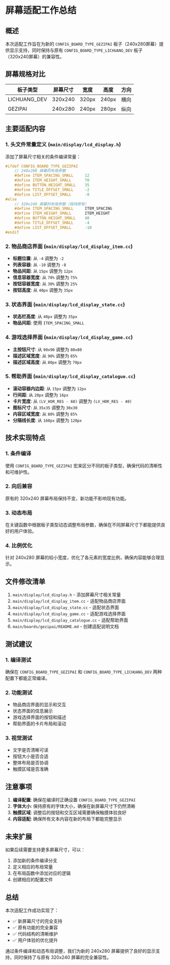 # 屏幕适配工作总结

## 概述
本次适配工作旨在为新的 `CONFIG_BOARD_TYPE_GEZIPAI` 板子（240x280屏幕）提供显示支持，同时保持与原有 `CONFIG_BOARD_TYPE_LICHUANG_DEV` 板子（320x240屏幕）的兼容性。

## 屏幕规格对比
| 板子类型 | 屏幕尺寸 | 宽度 | 高度 | 方向 |
|---------|---------|------|------|------|
| LICHUANG_DEV | 320x240 | 320px | 240px | 横向 |
| GEZIPAI | 240x280 | 240px | 280px | 纵向 |

## 主要适配内容

### 1. 头文件常量定义 (`main/display/lcd_display.h`)
添加了屏幕尺寸相关的条件编译常量：
```cpp
#ifdef CONFIG_BOARD_TYPE_GEZIPAI
    // 240x280 屏幕的布局参数
    #define ITEM_SPACING_SMALL     12
    #define ITEM_HEIGHT_SMALL      70
    #define BUTTON_HEIGHT_SMALL    35
    #define TITLE_OFFSET_SMALL     -2
    #define LIST_OFFSET_SMALL      -8
#else
    // 320x240 屏幕的布局参数（保持原有）
    #define ITEM_SPACING_SMALL     ITEM_SPACING
    #define ITEM_HEIGHT_SMALL      ITEM_HEIGHT
    #define BUTTON_HEIGHT_SMALL    40
    #define TITLE_OFFSET_SMALL     -4
    #define LIST_OFFSET_SMALL      -10
#endif
```

### 2. 物品商店界面 (`main/display/lcd_display_item.cc`)
- **标题位置**: 从 `-4` 调整为 `-2`
- **列表容器**: 从 `-10` 调整为 `-8`
- **物品间距**: 从 `15px` 调整为 `12px`
- **信息容器宽度**: 从 `70%` 调整为 `75%`
- **按钮容器宽度**: 从 `30%` 调整为 `25%`
- **按钮高度**: 从 `40px` 调整为 `35px`

### 3. 状态界面 (`main/display/lcd_display_state.cc`)
- **状态栏高度**: 从 `40px` 调整为 `35px`
- **物品间距**: 使用 `ITEM_SPACING_SMALL`

### 4. 游戏选择界面 (`main/display/lcd_display_game.cc`)
- **主按钮尺寸**: 从 `90x90` 调整为 `80x80`
- **描述区域宽度**: 从 `90%` 调整为 `85%`
- **描述区域高度**: 从 `80px` 调整为 `70px`

### 5. 帮助界面 (`main/display/lcd_display_catalogue.cc`)
- **滚动容器内边距**: 从 `15px` 调整为 `12px`
- **行间距**: 从 `20px` 调整为 `16px`
- **卡片宽度**: 从 `(LV_HOR_RES - 60)` 调整为 `(LV_HOR_RES - 40)`
- **图标尺寸**: 从 `35x35` 调整为 `30x30`
- **内容区域宽度**: 从 `80%` 调整为 `85%`
- **分隔线长度**: 从 `160px` 调整为 `120px`

## 技术实现特点

### 1. 条件编译
使用 `CONFIG_BOARD_TYPE_GEZIPAI` 宏来区分不同的板子类型，确保代码的清晰性和可维护性。

### 2. 向后兼容
原有的 320x240 屏幕布局保持不变，新功能不影响现有功能。

### 3. 动态布局
在关键函数中根据板子类型动态调整布局参数，确保在不同屏幕尺寸下都能提供良好的用户体验。

### 4. 比例优化
针对 240x280 屏幕的较小宽度，优化了各元素的宽度比例，确保内容能够合理显示。

## 文件修改清单

1. `main/display/lcd_display.h` - 添加屏幕尺寸相关常量
2. `main/display/lcd_display_item.cc` - 适配物品商店界面
3. `main/display/lcd_display_state.cc` - 适配状态界面
4. `main/display/lcd_display_game.cc` - 适配游戏选择界面
5. `main/display/lcd_display_catalogue.cc` - 适配帮助界面
6. `main/boards/gezipai/README.md` - 创建适配说明文档

## 测试建议

### 1. 编译测试
确保在 `CONFIG_BOARD_TYPE_GEZIPAI` 和 `CONFIG_BOARD_TYPE_LICHUANG_DEV` 两种配置下都能正常编译。

### 2. 功能测试
- 物品商店界面的显示和交互
- 状态界面的信息展示
- 游戏选择界面的按钮和描述
- 帮助界面的卡片布局和滚动

### 3. 视觉测试
- 文字是否清晰可读
- 按钮大小是否合适
- 整体布局是否协调
- 触摸区域是否准确

## 注意事项

1. **编译配置**: 确保在编译时正确设置 `CONFIG_BOARD_TYPE_GEZIPAI`
2. **字体大小**: 保持原有的字体大小，确保在新屏幕尺寸下仍然清晰
3. **触摸区域**: 调整后的按钮和交互区域需要确保触摸体验良好
4. **内容适配**: 确保所有文本内容在新的布局下都能完整显示

## 未来扩展

如果后续需要支持更多屏幕尺寸，可以：
1. 添加新的条件编译分支
2. 定义相应的布局常量
3. 在布局函数中添加对应的逻辑
4. 创建相应的配置文件

## 总结

本次适配工作成功实现了：
- ✅ 新屏幕尺寸的完全支持
- ✅ 原有功能的完全兼容
- ✅ 代码结构的清晰维护
- ✅ 用户体验的优化提升

通过条件编译和动态布局调整，我们为新的 240x280 屏幕提供了良好的显示支持，同时保持了与原有 320x240 屏幕的完全兼容性。 